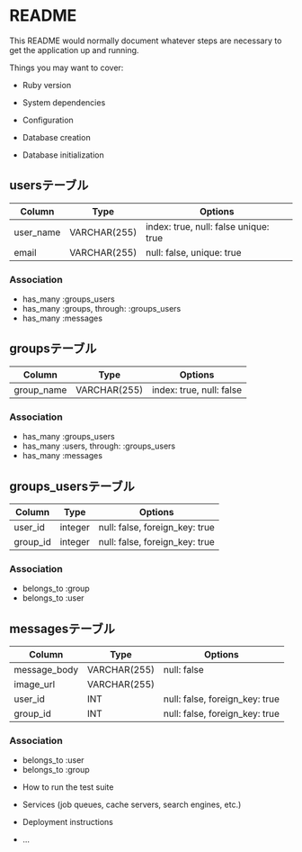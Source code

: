 # README

This README would normally document whatever steps are necessary to get the
application up and running.

Things you may want to cover:

* Ruby version

* System dependencies

* Configuration

* Database creation

* Database initialization

## usersテーブル
|Column|Type|Options|
|------|----|-------|
|user_name|VARCHAR(255)|index: true, null: false unique: true|
|email|VARCHAR(255)|null: false, unique: true|
### Association
- has_many :groups_users
- has_many :groups, through: :groups_users
- has_many :messages

## groupsテーブル
|Column|Type|Options|
|------|----|-------|
|group_name|VARCHAR(255)|index: true, null: false|
### Association
- has_many :groups_users
- has_many :users, through: :groups_users
- has_many :messages

## groups_usersテーブル
|Column|Type|Options|
|------|----|-------|
|user_id|integer|null: false, foreign_key: true|
|group_id|integer|null: false, foreign_key: true|
### Association
- belongs_to :group
- belongs_to :user

## messagesテーブル
|Column|Type|Options|
|------|----|-------|
|message_body|VARCHAR(255)|null: false|
|image_url|VARCHAR(255)||
|user_id|INT|null: false, foreign_key: true|
|group_id|INT|null: false, foreign_key: true|
### Association
- belongs_to :user
- belongs_to :group


* How to run the test suite

* Services (job queues, cache servers, search engines, etc.)

* Deployment instructions

* ...
